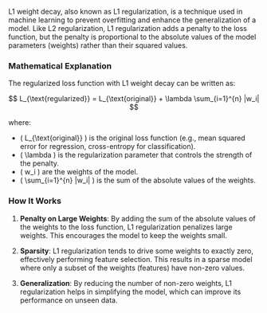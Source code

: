 L1 weight decay, also known as L1 regularization, is a technique used in machine learning to prevent overfitting and enhance the generalization of a model. Like L2 regularization, L1 regularization adds a penalty to the loss function, but the penalty is proportional to the absolute values of the model parameters (weights) rather than their squared values.

### Mathematical Explanation

The regularized loss function with L1 weight decay can be written as:

$$ L_{\text{regularized}} = L_{\text{original}} + \lambda \sum_{i=1}^{n} |w_i| $$

where:
- \( L_{\text{original}} \) is the original loss function (e.g., mean squared error for regression, cross-entropy for classification).
- \( \lambda \) is the regularization parameter that controls the strength of the penalty.
- \( w_i \) are the weights of the model.
- \( \sum_{i=1}^{n} |w_i| \) is the sum of the absolute values of the weights.

### How It Works

1. **Penalty on Large Weights**: By adding the sum of the absolute values of the weights to the loss function, L1 regularization penalizes large weights. This encourages the model to keep the weights small.

2. **Sparsity**: L1 regularization tends to drive some weights to exactly zero, effectively performing feature selection. This results in a sparse model where only a subset of the weights (features) have non-zero values.

3. **Generalization**: By reducing the number of non-zero weights, L1 regularization helps in simplifying the model, which can improve its performance on unseen data.

